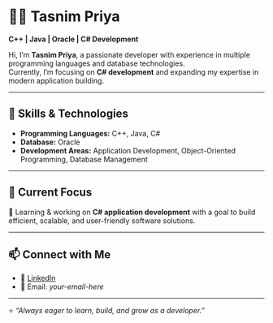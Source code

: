 # 👩‍💻 Tasnim Priya

**C++ | Java | Oracle | C# Development**

Hi, I’m **Tasnim Priya**, a passionate developer with experience in multiple programming languages and database technologies.  
Currently, I’m focusing on **C# development** and expanding my expertise in modern application building.

---

## 🚀 Skills & Technologies
- **Programming Languages:** C++, Java, C#
- **Database:** Oracle
- **Development Areas:** Application Development, Object-Oriented Programming, Database Management

---

## 📌 Current Focus
🌱 Learning & working on **C# application development** with a goal to build efficient, scalable, and user-friendly software solutions.  

---

## 📫 Connect with Me
- 💼 [LinkedIn](#)  
- 📧 Email: *your-email-here*  

---

⭐️ *“Always eager to learn, build, and grow as a developer.”*
